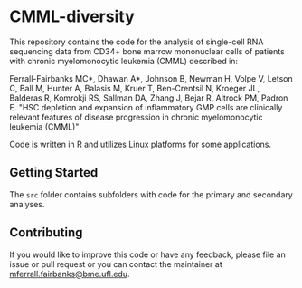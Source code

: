 # CMML-diversity

This repository contains the code for the analysis of single-cell RNA sequencing data from CD34+ bone marrow mononuclear cells of patients with chronic myelomonocytic leukemia (CMML) described in:  

Ferrall-Fairbanks MC*, Dhawan A*, Johnson B, Newman H, Volpe V, Letson C, Ball M, Hunter A, Balasis M, Kruer T, Ben-Crentsil N, Kroeger JL, Balderas R, Komrokji RS, Sallman DA, Zhang J, Bejar R, Altrock PM, Padron E. "HSC depletion and expansion of inflammatory GMP cells are clinically relevant features of disease progression in chronic myelomonocytic leukemia (CMML)"

Code is written in R and utilizes Linux platforms for some applications. 

## Getting Started
The `src` folder contains subfolders with code for the primary and secondary analyses. 

## Contributing
If you would like to improve this code or have any feedback, please file an issue or pull request or you can contact the maintainer at mferrall.fairbanks@bme.ufl.edu. 
